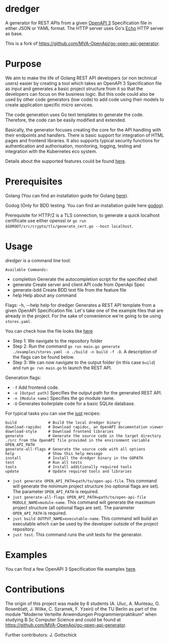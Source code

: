 # dredger

A generator for REST APIs from a given <a href="https://www.openapis.org/">OpenAPI 3</a> Specification file in either JSON or YAML format. The HTTP server uses Go's <a href="https://echo.labstack.com/">Echo</a> HTTP server as base.

This is a fork of https://github.com/MVA-OpenApi/go-open-api-generator.

# Purpose

We aim to make the life of Golang REST API developers (or non technical users) easier by creating a tool which takes an OpenAPI 3 Specification file as input and generates a basic project structure from it so that the developers can focus on the business logic. But this code could also be used by other code generators (low code) to add code using their models to create application specific micro services.

The code generation uses Go text templates to generate the code. Therefore, the code can be easily modified and extended.

Basically, the generator focuses creating the core for the API handling with their endpoints and handlers. There is basic support for integration of HTML pages and frontend libraries. It also supports typical security functions for authentication and authorisation, monitoring, logging, testing and integration with the Kubernetes eco system.

Details about the supported features could be found [here](./Features.md).

# Prerequisites

Golang (You can find an installation guide for Golang <a href="https://go.dev/">here</a>).

Godog (Only for BDD testing. You can find an installation guide here [godog](https://github.com/cucumber/godog)).

Prerequisite for HTTP/2 is a TLS connection, to generate a quick localhost certificate use either openssl or `go run $GOROOT/src/crypto/tls/generate_cert.go --host localhost`.

# Usage

_dredger_ is a command line tool:

    Available Commands:

-   completion Generate the autocompletion script for the specified shell
-   generate Create server and client API code from OpenApi Spec
-   generate-bdd Create BDD test file from the feature file
-   help Help about any command

Flags:
-h, --help help for dredger
Generates a REST API template from a given OpenAPI Specification file. Let's take one of the example files that are already in the project. For the sake of convenience we're going to be using `stores.yaml`.

You can check how the file looks like <a href="./examples/stores.yaml">here</a></br>

-   Step 1: We navigate to the repository folder
-   Step 2: Run the command `go run main.go generate ./examples/stores.yaml -o ./build -n build -f -D`. A description of the flags can be found below.
-   Step 3: We can now navigate to the output folder (in this case `build`) and run `go run main.go` to launch the REST API.

Generation flags:

-   `-f`               Add frontend code.
-   `-o [Output path]` Specifies the output path for the generated REST API.
-   `-n [Module name]` Specifies the go module name.
-   `-D`               Generates boilerplate code for a basic SQLite database.

For typical tasks you can use the [just](https://just.systems/man/en/) recipes:

    build              # Build the local dredger binary
    download-rapidoc   # Download rapidoc, an OpenAPI documentation viewer
    download-style     # Download frontend libraries
    generate           # Generate the source code in the target directory ./src from the OpenAPI file provided in the environment variable OPEN_API_PATH
    generate-all-flags # Generate the source code with all options
    help               # Show this help message
    install            # Install the dredger binary in the GOPATH
    test               # Run all tests
    tools              # Install additionally required tools
    update             # Update required tools and libraries

-   `just generate OPEN_API_PATH=path/to/open-api-file`. This command will generate the minimum project structure (no optional flags are set). The parameter `OPEN_API_PATH` is required.
-   `just generate-all-flags OPEN_API_PATH=path/to/open-api-file MODULE_NAME=module-name`. This command will generate the maximum project structure (all optional flags are set). The parameter `OPEN_API_PATH` is required.
-   `just build OUTPUT_NAME=executable-name`. This command will build an executable which can be used by the developer outside of the project repository.
-   `just test`. This command runs the unit tests for the generator.

# Examples

You can find a few OpenAPI 3 Specification file examples <a href="./examples">here</a>.

# Contributions

The origin of this project was made by 6 students (A. Uluc, A. Munteau, O. Rosenblatt, J. Wilke, C. Szramek, F. Yzeiri) of the TU Berlin as part of the module "Moderne Verteilte Anwendungen Programmierpraktikum" when studying B.Sc Computer Science and could be found at https://github.com/MVA-OpenApi/go-open-api-generator.

Further contributors: J. Gottschick
